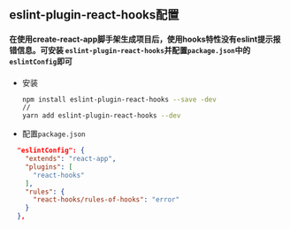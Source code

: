 ##  eslint-plugin-react-hooks配置

#### 在使用create-react-app脚手架生成项目后，使用hooks特性没有eslint提示报错信息。可安装 `eslint-plugin-react-hooks`并配置`package.json`中的`eslintConfig`即可

+ 安装

  ```bash
  npm install eslint-plugin-react-hooks --save -dev
  //
  yarn add eslint-plugin-react-hooks --dev
  ```

+ 配置`package.json`

```json
  "eslintConfig": {
    "extends": "react-app",
    "plugins": [
      "react-hooks"
    ],
    "rules": {
      "react-hooks/rules-of-hooks": "error"
    }
  },
```

